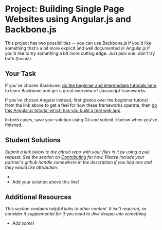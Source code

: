 # Project: Building Single Page Websites using Angular.js and Backbone.js

This project has two possibilities -- you can use Backbone.js if you'd like something that's a bit more explicit and well documented or Angular.js if you'd like to try something a bit more cutting edge.  Just pick one, don't try both (focus!).

## Your Task

If you've chosen Backbone, [do the beginner and intermediate tutorials here](http://backbonetutorials.com/) to learn Backbone and get a great overview of Javascript frameworks.

If you've chosen Angular instead, first glance over the beginner tutorial from the link above to get a feel for how these frameworks operate, then [do this Angular.js tutorial which has you build a real web app](http://docs.angularjs.org/tutorial).

In both cases, save your solution using Git and submit it below when you've finished.


## Student Solutions

*Submit a link below to the github repo with your files in it by using a pull request.  See the section on [Contributing](http://github.com/TheOdinProject/curriculum/blob/master/contributing.md) for how.  Please include your partner's github handle somewhere in the description if you had one and they would like attribution.*

*
* Add your solution above this line!


## Additional Resources

*This section contains helpful links to other content. It isn't required, so consider it supplemental for if you need to dive deeper into something*

* *Add some!*
